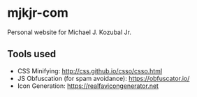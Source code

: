 # mjkjr-com
Personal website for Michael J. Kozubal Jr.

## Tools used

- CSS Minifying: http://css.github.io/csso/csso.html
- JS Obfuscation (for spam avoidance): https://obfuscator.io/
- Icon Generation: https://realfavicongenerator.net
